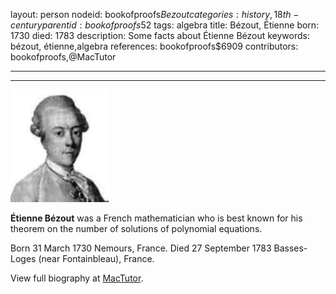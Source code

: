 layout: person
nodeid: bookofproofs$Bezout
categories: history,18th-century
parentid: bookofproofs$52
tags: algebra
title: Bézout, Étienne
born: 1730
died: 1783
description: Some facts about Étienne Bézout
keywords: bézout, étienne,algebra
references: bookofproofs$6909
contributors: bookofproofs,@MacTutor

---


---

![Bezout.jpg](https://github.com/bookofproofs/bookofproofs.github.io/blob/main/_sources/_assets/images/portraits/Bezout.jpg?raw=true)

**Étienne Bézout** was a French mathematician who is best known for his theorem on the number of solutions of polynomial equations.

Born 31 March 1730 Nemours, France. Died 27 September 1783 Basses-Loges (near Fontainbleau), France.


View full biography at [MacTutor](https://mathshistory.st-andrews.ac.uk/Biographies/Bezout/).